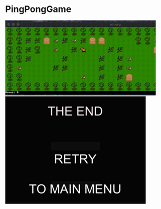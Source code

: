 # PingPongGame

![gif_01](https://github.com/MashkaCoder/so_long/blob/main/giphy.gif)
![alt text](https://github.com/Alexart1995/PingPongGame/blob/main/EndGame.png)
